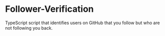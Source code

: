 # Follower-Verification
TypeScript script that identifies users on GitHub that you follow but who are not following you back.
